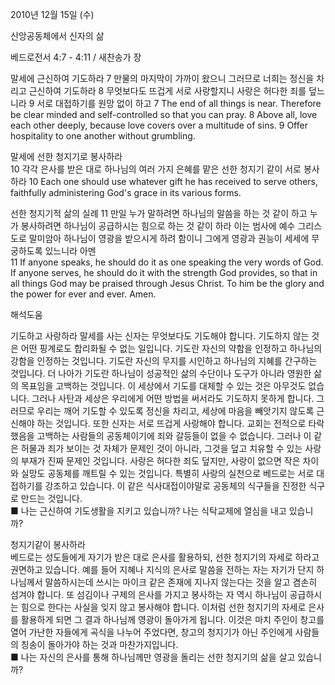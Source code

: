 2010년 12월 15일 (수)

신앙공동체에서 신자의 삶



베드로전서 4:7 - 4:11 / 새찬송가  장


말세에 근신하여 기도하라 
7 만물의 마지막이 가까이 왔으니 그러므로 너희는 정신을 차리고 근신하여 기도하라 8 무엇보다도 뜨겁게 서로 사랑할지니 사랑은 허다한 죄를 덮느니라 9 서로 대접하기를 원망 없이 하고 
7 The end of all things is near. Therefore be clear minded and self-controlled so that you can pray. 8 Above all, love each other deeply, because love covers over a multitude of sins. 9 Offer hospitality to one another without grumbling.   

말세에 선한 청지기로 봉사하라  
10 각각 은사를 받은 대로 하나님의 여러 가지 은혜를 맡은 선한 청지기 같이 서로 봉사하라 
10 Each one should use whatever gift he has received to serve others, faithfully administering God's grace in its various forms.   

선한 청지기적 삶의 실례 
11 만일 누가 말하려면 하나님의 말씀을 하는 것 같이 하고 누가 봉사하려면 하나님이 공급하시는 힘으로 하는 것 같이 하라 이는 범사에 예수 그리스도로 말미암아 하나님이 영광을 받으시게 하려 함이니 그에게 영광과 권능이 세세에 무궁하도록 있느니라 아멘  
11 If anyone speaks, he should do it as one speaking the very words of God. If anyone serves, he should do it with the strength God provides, so that in all things God may be praised through Jesus Christ. To him be the glory and the power for ever and ever. Amen.

해석도움





기도하고 사랑하라 
 말세를 사는 신자는 무엇보다도 기도해야 합니다. 기도하지 않는 것은 어떤 핑계로도 합리화될 수 없는 일입니다. 기도란 자신의 약함을 인정하고 하나님의 강함을 인정하는 것입니다. 기도란 자신의 무지를 시인하고 하나님의 지혜를 간구하는 것입니다. 더 나아가 기도란 하나님이 성공적인 삶의 수단이나 도구가 아니라 영원한 삶의 목표임을 고백하는 것입니다. 이 세상에서 기도를 대체할 수 있는 것은 아무것도 없습니다. 그러나 사탄과 세상은 우리에게 어떤 방법을 써서라도 기도하지 못하게 합니다. 그러므로 우리는 깨어 기도할 수 있도록 정신을 차리고, 세상에 마음을 빼앗기지 않도록 근신해야 하는 것입니다. 또한 신자는 서로 뜨겁게 사랑해야 합니다. 교회는 전적으로 타락했음을 고백하는 사람들의 공동체이기에 죄와 갈등들이 없을 수 없습니다. 그러나 이 같은 허물과 죄가 보이는 것 자체가 문제인 것이 아니라, 그것을 덮고 치유할 수 있는 사랑의 부재가 진짜 문제인 것입니다. 사랑은 허다한 죄도 덮지만, 사랑이 없으면 작은 차이와 실망도 공동체를 깨트릴 수 있는 것입니다. 특별히 사랑의 실천으로 베드로는 서로 대접하기를 강조하고 있습니다. 이 같은 식사대접이야말로 공동체의 식구들을 진정한 식구로 만드는 것입니다.   
■ 나는 근신하여 기도생활을 지키고 있습니까? 나는 식탁교제에 열심을 내고 있습니까? 

청지기같이 봉사하라   
베드로는 성도들에게 자기가 받은 대로 은사를 활용하되, 선한 청지기의 자세로 하라고 권면하고 있습니다. 예를 들어 지혜나 지식의 은사로 말씀을 전하는 자는 자기가 단지 하나님께서 말씀하시는데 쓰시는 마이크 같은 존재에 지나지 않는다는 것을 알고 겸손히 섬겨야 합니다. 또 섬김이나 구제의 은사를 가지고 봉사하는 자 역시 하나님이 공급하시는 힘으로 한다는 사실을 잊지 않고 봉사해야 합니다. 이처럼 선한 청지기의 자세로 은사를 활용하게 되면 그 결과 하나님께 영광이 돌아가게 됩니다. 이것은 마치 주인이 창고를 열어 가난한 자들에게 곡식을 나누어 주었다면, 창고의 청지기가 아닌 주인에게 사람들의 칭송이 돌아가야 하는 것과 마찬가지입니다.  
■ 나는 자신의 은사를 통해 하나님께만 영광을 돌리는 선한 청지기의 삶을 살고 있습니까?